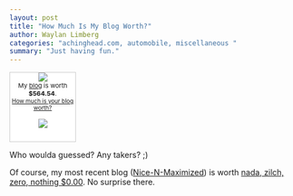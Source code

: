 ```yaml
---
layout: post
title: "How Much Is My Blog Worth?"
author: Waylan Limberg
categories: "achinghead.com, automobile, miscellaneous "
summary: "Just having fun."
---
```


<div style="border: 1px solid #cccccc; background-color: white; width: 115px; text-align: center; padding: 0 0 10px 0;"><p style="margin: 0"><img src="http://static.flickr.com/23/25822676_789bf55448_t.jpg" style="border:0;"/><br />         <span style="font-size: 11px;">My <a href="achinghead.com">blog</a> is worth <b>$564.54</b>.</span><br /><span style="font-size: 10px;"><a href="http://www.business-opportunities.biz/projects/how-much-is-your-blog-worth/">How much is your blog worth?</a></span></p><p><a href="http://www.technorati.com/" style="border: 0px;"><img src="http://technorati.com/pix/tech-logo-embed.gif" style="border: 0px;"/></a></p></div>

Who woulda guessed? Any takers? ;)

Of course, my most recent blog (<a href='http://limberg.name/nice-n-maximized/'>Nice-N-Maximized</a>) is worth <a href='http://www.business-opportunities.biz/projects/how-much-is-your-blog-worth/?url=http%3A%2F%2Flimberg.name%2Fnice-n-maximized%2F'>nada, zilch, zero, nothing $0.00</a>. No surprise there.